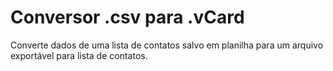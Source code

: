 # Conversor .csv para .vCard

Converte dados de uma lista de contatos salvo em planilha para um arquivo exportável para lista de contatos.